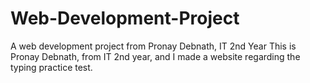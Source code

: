 # Web-Development-Project
A web development project from Pronay Debnath, IT 2nd Year
This is Pronay Debnath, from IT 2nd year, and I made a website regarding the typing practice test.

